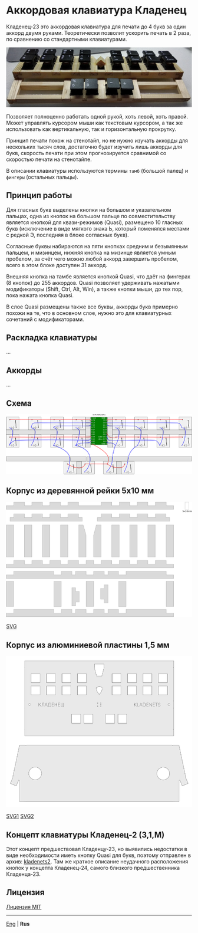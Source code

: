 # Аккордовая клавиатура Кладенец

Кладенец-23 это аккордовая клавиатура для печати до 4 букв за один аккорд двумя руками. Теоретически позволит ускорить печать в 2 раза, по сравнению со стандартными клавиатурами.

![](../photo/kl2-r.jpg)

Позволяет полноценно работать одной рукой, хоть левой, хоть правой. Может управлять курсором мыши как текстовым курсором, а так же использовать как вертикальную, так и горизонтальную прокрутку.

Принцип печати похож на стенотайп, но не нужно изучать аккорды для нескольких тысяч слов, достаточно будет изучить лишь аккорды для букв, скорость печати при этом прогнозируется сравнимой со скоростью печати на стенотайпе.

В описании клавиатуры используются термины `тамб` (большой палец) и `фингеры` (остальных пальцы).

## Принцип работы

Для гласных букв выделены кнопки на большом и указательном пальцах, одна из кнопок на большом пальце по совместительству является кнопкой для квази-режимов (Quasi), размещено 10 гласных букв (исключение в виде мягкого знака Ь, который поменялся местами с редкой Э, последняя в блоке согласных букв).

Согласные буквы набираются на пяти кнопках средним и безымянным пальцем, и мизинцем, нижняя кнопка на мизинце является умным пробелом, за счёт чего можно любой аккорд завершить пробелом, всего в этом блоке доступен 31 аккорд.

Внешняя кнопка на тамбе является кнопкой Quasi, что даёт на фингерах (8 кнопок) до 255 аккордов. Quasi позволяет удерживать нажатыми модификаторы (Shift, Ctrl, Alt, Win), а также кнопки мыши, до тех пор, пока нажата кнопка Quasi.

В слое Quasi размещены также все буквы, аккорды букв примерно похожи на те, что в основном слое, нужно это для клавиатурных сочетаний с модификаторами.

## Раскладка клавиатуры

...

## Аккорды

...

## Схема

![](../schema/schema.png)

## Корпус из деревянной рейки 5x10 мм

![](../spline/spline.png)

[SVG](../spline/spline.svg)

## Корпус из алюминиевой пластины 1,5 мм

![](../aluminium/kladenets.png)

[SVG1](../aluminium/kladenets1.svg)
[SVG2](../aluminium/kladenets1.svg)

## Концепт клавиатуры Кладенец-2 (3,1,М)

Этот концепт предшествовал Кладенцу-23, но выявились недостатки в виде необходимости иметь кнопку Quasi для букв, поэтому отправлен в архив: [kladenets2](kladenets2/ru/). Там же краткое описание неудачного расположения кнопок у концепта Кладенец-24, самого близкого предшественника Кладенца-23.

## Лицензия

[Лицензия MIT](LICENSE.txt)

---

[Eng](https://ibnteo.github.io/kladenets/) | **Rus**

